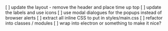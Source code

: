  [ ] update the layout - remove the header and place time up top
 [ ] update the labels and use icons
 [ ] use modal dialogues for the popups instead of browser alerts
 [ ] extract all inline CSS to put in styles/main.css
 [ ] refactor into classes / modules
 [ ] wrap into electron or something to make it nice?
